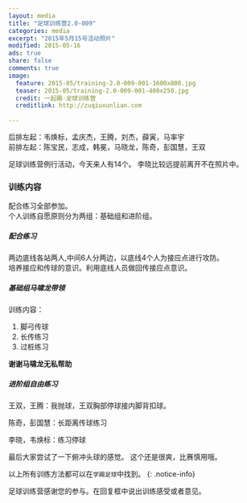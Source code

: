 ```yaml
---
layout: media
title: "足球训练营2.0-009"
categories: media
excerpt: "2015年5月15号活动照片"
modified: 2015-05-16
ads: true
share: false
comments: true
image:
  feature: 2015-05/training-2.0-009-001-1600x800.jpg
  teaser: 2015-05/training-2.0-009-001-400x250.jpg
  credit: 一起踢·足球训练营
  creditlink: http://zuqiuxunlian.com
  
---
```

后排左起：韦焕标，孟庆杰，王腾，刘杰，薛寅，马率宇         
前排左起：陈宝民，志成，韩冕，马晓龙，陈奇，彭国慧，王双    


足球训练营例行活动，今天来人有14个。 李晓比较远提前离开不在照片中。


### 训练内容
配合练习全部参加。   
个人训练自愿原则分为两组：基础组和进阶组。


##### 配合练习
两边底线各站两人,中间6人分两边，以底线4个人为接应点进行攻防。  
培养接应和传球的意识。利用底线人员做回传接应点意识。
	
##### 基础组马啸龙带领
训练内容：  

1. 脚弓传球
2. 长传练习
3. 过桩练习

**谢谢马啸龙无私帮助**

##### 进阶组自由练习
王双，王腾：我抛球，王双胸部停球接内脚背扣球。

陈奇，彭国慧：长距离传球练习

李晓，韦焕标：练习停球

最后大家尝试了一下俯冲头球的感觉。
这个还是很爽，比赛慎用哦。


以上所有训练方法都可以在`学踢足球`中找到。
{: .notice-info}

<a class="btn-success">足球训练营感谢您的参与。在回复框中说出训练感受或者意见。</a>

